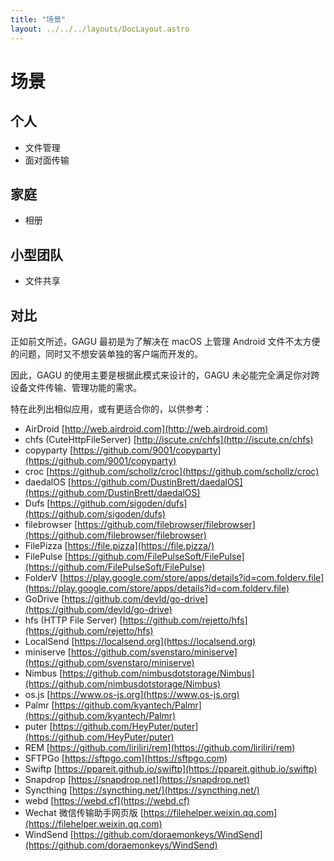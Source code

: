 ```yaml
---
title: "场景"
layout: ../../../layouts/DocLayout.astro
---
```


# 场景

## 个人

- 文件管理
- 面对面传输

## 家庭

- 相册

## 小型团队

- 文件共享

## 对比

正如前文所述，GAGU 最初是为了解决在 macOS 上管理 Android 文件不太方便的问题，同时又不想安装单独的客户端而开发的。

因此，GAGU 的使用主要是根据此模式来设计的，GAGU 未必能完全满足你对跨设备文件传输、管理功能的需求。

特在此列出相似应用，或有更适合你的，以供参考：

- AirDroid [http://web.airdroid.com](http://web.airdroid.com)
- chfs (CuteHttpFileServer) [http://iscute.cn/chfs](http://iscute.cn/chfs)
- copyparty [https://github.com/9001/copyparty](https://github.com/9001/copyparty)
- croc [https://github.com/schollz/croc](https://github.com/schollz/croc)
- daedalOS [https://github.com/DustinBrett/daedalOS](https://github.com/DustinBrett/daedalOS)
- Dufs [https://github.com/sigoden/dufs](https://github.com/sigoden/dufs)
- filebrowser [https://github.com/filebrowser/filebrowser](https://github.com/filebrowser/filebrowser)
- FilePizza [https://file.pizza](https://file.pizza/)
- FilePulse [https://github.com/FilePulseSoft/FilePulse](https://github.com/FilePulseSoft/FilePulse)
- FolderV [https://play.google.com/store/apps/details?id=com.folderv.file](https://play.google.com/store/apps/details?id=com.folderv.file)
- GoDrive [https://github.com/devld/go-drive](https://github.com/devld/go-drive)
- hfs (HTTP File Server) [https://github.com/rejetto/hfs](https://github.com/rejetto/hfs)
- LocalSend [https://localsend.org](https://localsend.org)
- miniserve [https://github.com/svenstaro/miniserve](https://github.com/svenstaro/miniserve)
- Nimbus [https://github.com/nimbusdotstorage/Nimbus](https://github.com/nimbusdotstorage/Nimbus)
- os.js [https://www.os-js.org](https://www.os-js.org)
- Palmr [https://github.com/kyantech/Palmr](https://github.com/kyantech/Palmr)
- puter [https://github.com/HeyPuter/puter](https://github.com/HeyPuter/puter)
- REM [https://github.com/liriliri/rem](https://github.com/liriliri/rem)
- SFTPGo [https://sftpgo.com](https://sftpgo.com)
- Swiftp [https://ppareit.github.io/swiftp](https://ppareit.github.io/swiftp)
- Snapdrop [https://snapdrop.net](https://snapdrop.net)
- Syncthing [https://syncthing.net/](https://syncthing.net/)
- webd [https://webd.cf](https://webd.cf)
- Wechat 微信传输助手网页版 [https://filehelper.weixin.qq.com](https://filehelper.weixin.qq.com)
- WindSend [https://github.com/doraemonkeys/WindSend](https://github.com/doraemonkeys/WindSend)
